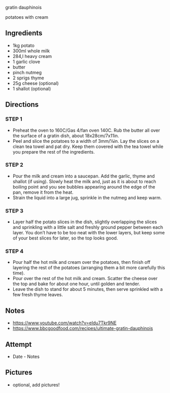 gratin dauphinois

potatoes with cream

## Ingredients
* 1kg potato
* 300ml whole milk
* 284,l heavy cream
* 1 garlic clove
* butter
* pinch nutmeg
* 2 sprigs thyme
* 25g cheese (optional)
* 1 shallot (optional)

## Directions

### STEP 1
* Preheat the oven to 160C/Gas 4/fan oven 140C. Rub the butter all over the surface of a gratin dish, about 18x28cm/7x11in. 
* Peel and slice the potatoes to a width of 3mm/1⁄8in. Lay the slices on a clean tea towel and pat dry. Keep them covered with the tea towel while you prepare the rest of the ingredients.

### STEP 2
* Pour the milk and cream into a saucepan. 
Add the garlic, thyme and shallot (if using). 
Slowly heat the milk and, just as it is about to reach boiling point and you see bubbles appearing around the edge of the pan, remove it from the heat. 
* Strain the liquid into a large jug, sprinkle in the nutmeg and keep warm.

### STEP 3
* Layer half the potato slices in the dish, slightly overlapping the slices and sprinkling with a little salt and freshly ground pepper between each layer. You don’t have to be too neat with the lower layers, but keep some of your best slices for later, so the top looks good.

### STEP 4
* Pour half the hot milk and cream over the potatoes, then finish off layering the rest of the potatoes (arranging them a bit more carefully this time). 
* Pour over the rest of the hot milk and cream. Scatter the cheese over the top and bake for about one hour, until golden and tender. 
* Leave the dish to stand for about 5 minutes, then serve sprinkled with a few fresh thyme leaves.

## Notes
* https://www.youtube.com/watch?v=eIdu7Tkr9NE
* https://www.bbcgoodfood.com/recipes/ultimate-gratin-dauphinois

## Attempt
* Date - Notes

## Pictures
* optional, add pictures!
